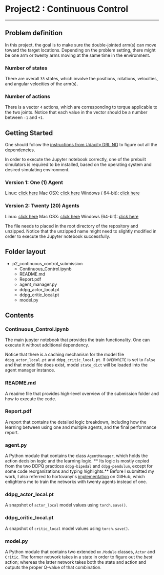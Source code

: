 # Project2 : Continuous Control

___

## Problem definition

In this project, the goal is to make sure the double-jointed arm(s) can move toward the target locations. Depending on
the problem setting, there might be one arm or twenty arms moving at the same time in the environment.

### Number of states

There are overall `33` states, which involve the positions, rotations, velocities, and angular velocities of the arm(s).

### Number of actions

There is a vector `4` actions, which are corresponding to torque applicable to the two joints. Notice that each value in
the vector should be a number between `-1` and `+1`.

## Getting Started

One should follow
the [instructions from Udacity DRL ND](https://github.com/udacity/deep-reinforcement-learning#dependencies) to figure
out all the dependencies.

In order to execute the Jupyter notebook correctly, one of the prebuilt simulators is required to be installed, based on
the operating system and desired simulating environment.

### Version 1: One (1) Agent

Linux: [click here](https://s3-us-west-1.amazonaws.com/udacity-drlnd/P2/Reacher/one_agent/Reacher_Linux.zip)
Mac OSX: [click here](https://s3-us-west-1.amazonaws.com/udacity-drlnd/P2/Reacher/one_agent/Reacher.app.zip)
Windows (
64-bit): [click here](https://s3-us-west-1.amazonaws.com/udacity-drlnd/P2/Reacher/one_agent/Reacher_Windows_x86_64.zip)

### Version 2: Twenty (20) Agents

Linux: [click here](https://s3-us-west-1.amazonaws.com/udacity-drlnd/P2/Reacher/Reacher_Linux.zip)
Mac OSX: [click here](https://s3-us-west-1.amazonaws.com/udacity-drlnd/P2/Reacher/Reacher.app.zip)
Windows (64-bit): [click here](https://s3-us-west-1.amazonaws.com/udacity-drlnd/P2/Reacher/Reacher_Windows_x86_64.zip)

The file needs to placed in the root directory of the repository and unzipped. Notice that the unzipped name might need
to slightly modified in order to execute the Jupyter notebook successfully.

## Folder layout

- p2_continuous_control_submission
    - Continuous_Control.ipynb
    - README.md
    - Report.pdf
    - agent_manager.py
    - ddpg_actor_local.pt
    - ddpg_critic_local.pt
    - model.py

## Contents

### Continuous_Control.ipynb

The main jupyter notebook that provides the train functionality. One can execute it without additional dependency.

Notice that there is a caching mechanism for the model file `ddpg_actor_local.pt` and `ddpg_critic_local.pt`.
If `OVERWRITE` is set to `False` and that model file does exist, model `state_dict` will be loaded into the agent
manager instance.

### README.md

A readme file that provides high-level overview of the submission folder and how to execute the code.

### Report.pdf

A report that contains the detailed logic breakdown, including how the learning between using one and multiple agents,
and the final performance report.

### agent.py

A Python module that contains the class `AgentManager`, which holds the action decision logic and the learning logic. **
Its logic is mostly copied from the two DDPQ practices `ddpg-bipedal` and `ddpg-pendulum`, except for some code
reorganizations and typing highlights.** Before I submitted my work, I also referred to
hortovanyi's [implementation](https://github.com/hortovanyi/DRLND-Continuous-Control) on GitHub, which enlightens me to
train the networks with twenty agents instead of one.

### ddpg_actor_local.pt

A snapshot of `actor_local` model values using `torch.save()`.

### ddpg_critic_local.pt

A snapshot of `critic_local` model values using `torch.save()`.

### model.py

A Python module that contains two extended `nn.Module` classes, `Actor` and `Critic`. The former network takes in a
state in order to figure out the _best_ action; whereas the latter network takes both the state and action and outputs
the proper Q-value of that combination.
